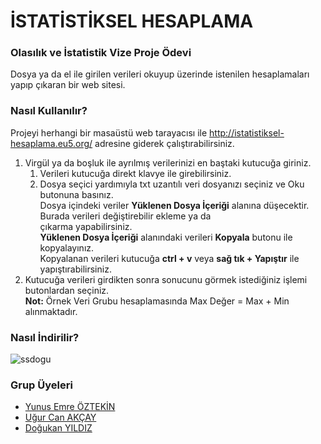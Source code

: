 # İSTATİSTİKSEL HESAPLAMA
### Olasılık ve İstatistik Vize Proje Ödevi
Dosya ya da el ile girilen verileri okuyup üzerinde istenilen hesaplamaları yapıp çıkaran bir web sitesi.

### Nasıl Kullanılır?
Projeyi herhangi bir masaüstü web tarayacısı ile http://istatistiksel-hesaplama.eu5.org/ adresine giderek çalıştırabilirsiniz.
   1. Virgül ya da boşluk ile ayrılmış verilerinizi en baştaki kutucuğa giriniz.  
      1. Verileri kutucuğa direkt klavye ile girebilirsiniz.  
      1. Dosya seçici yardımıyla txt uzantılı veri dosyanızı seçiniz ve Oku butonuna basınız.  
          Dosya içindeki veriler **Yüklenen Dosya İçeriği** alanına düşecektir. Burada verileri değiştirebilir ekleme ya da  
          çıkarma yapabilirsiniz.  
          **Yüklenen Dosya İçeriği** alanındaki verileri **Kopyala** butonu ile kopyalayınız.  
          Kopyalanan verileri kutucuğa **ctrl + v** veya **sağ tık + Yapıştır** ile yapıştırabilirsiniz.  
   1. Kutucuğa verileri girdikten sonra sonucunu görmek istediğiniz işlemi butonlardan seçiniz.  
 **Not:** Örnek Veri Grubu hesaplamasında Max Değer = Max + Min alınmaktadır.
 ### Nasıl İndirilir?
 ![ssdogu](https://user-images.githubusercontent.com/56637126/120774321-d81cda80-c52a-11eb-80d4-6dd289aafbf9.png)
### Grup Üyeleri
- [Yunus Emre ÖZTEKİN](https://github.com/YunusEmreOztekinn)
- [Uğur Can AKÇAY](https://github.com/UgurCanAkcay)
- [Doğukan YILDIZ](https://github.com/dogukanyildiz99)
